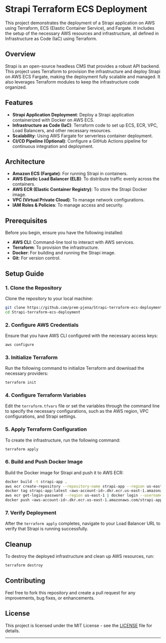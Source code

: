 
# Strapi Terraform ECS Deployment

This project demonstrates the deployment of a Strapi application on AWS using Terraform, ECS (Elastic Container Service), and Fargate. It includes the setup of the necessary AWS resources and infrastructure, all defined in Infrastructure as Code (IaC) using Terraform.

## Overview

Strapi is an open-source headless CMS that provides a robust API backend. This project uses Terraform to provision the infrastructure and deploy Strapi on AWS ECS Fargate, making the deployment fully scalable and managed. It also leverages Terraform modules to keep the infrastructure code organized.

## Features

- **Strapi Application Deployment**: Deploy a Strapi application containerized with Docker on AWS ECS.
- **Infrastructure as Code (IaC)**: Terraform code to set up ECS, ECR, VPC, Load Balancers, and other necessary resources.
- **Scalability**: Using AWS Fargate for serverless container deployment.
- **CI/CD Pipeline (Optional)**: Configure a GitHub Actions pipeline for continuous integration and deployment.

## Architecture

- **Amazon ECS (Fargate)**: For running Strapi in containers.
- **AWS Elastic Load Balancer (ELB)**: To distribute traffic evenly across the containers.
- **AWS ECR (Elastic Container Registry)**: To store the Strapi Docker image.
- **VPC (Virtual Private Cloud)**: To manage network configurations.
- **IAM Roles & Policies**: To manage access and security.

## Prerequisites

Before you begin, ensure you have the following installed:

- **AWS CLI**: Command-line tool to interact with AWS services.
- **Terraform**: To provision the infrastructure.
- **Docker**: For building and running the Strapi image.
- **Git**: For version control.

## Setup Guide

### 1. Clone the Repository

Clone the repository to your local machine:

```bash
git clone https://github.com/prem-pjena/Strapi-terraform-ecs-deployment.git
cd Strapi-terraform-ecs-deployment
```

### 2. Configure AWS Credentials

Ensure that you have AWS CLI configured with the necessary access keys:

```bash
aws configure
```

### 3. Initialize Terraform

Run the following command to initialize Terraform and download the necessary providers:

```bash
terraform init
```

### 4. Configure Terraform Variables

Edit the `terraform.tfvars` file or set the variables through the command line to specify the necessary configurations, such as the AWS region, VPC configurations, and Strapi settings.

### 5. Apply Terraform Configuration

To create the infrastructure, run the following command:

```bash
terraform apply
```

### 6. Build and Push Docker Image

Build the Docker image for Strapi and push it to AWS ECR:

```bash
docker build -t strapi-app .
aws ecr create-repository --repository-name strapi-app --region us-east-1
docker tag strapi-app:latest <aws-account-id>.dkr.ecr.us-east-1.amazonaws.com/strapi-app:latest
aws ecr get-login-password --region us-east-1 | docker login --username AWS --password-stdin <aws-account-id>.dkr.ecr.us-east-1.amazonaws.com
docker push <aws-account-id>.dkr.ecr.us-east-1.amazonaws.com/strapi-app:latest
```

### 7. Verify Deployment

After the `terraform apply` completes, navigate to your Load Balancer URL to verify that Strapi is running successfully.

## Cleanup

To destroy the deployed infrastructure and clean up AWS resources, run:

```bash
terraform destroy
```
## Contributing

Feel free to fork this repository and create a pull request for any improvements, bug fixes, or enhancements.

## License

This project is licensed under the MIT License - see the [LICENSE](LICENSE) file for details.

---
